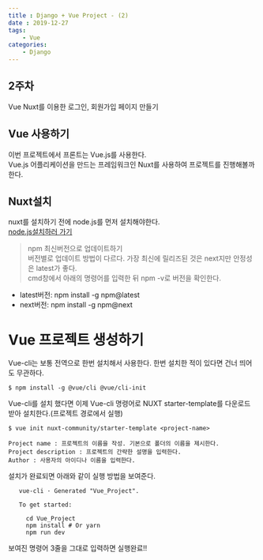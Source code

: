 ```yaml
---
title : Django + Vue Project - (2)
date : 2019-12-27
tags:
    - Vue
categories:
    - Django
---
```


## 2주차
Vue Nuxt를 이용한 로그인, 회원가입 페이지 만들기

## Vue 사용하기  
이번 프로젝트에서 프론트는 Vue.js를 사용한다.  
Vue.js 어플리케이션을 만드는 프레임워크인 Nuxt를 사용하여 프로젝트를 진행해볼까 한다.  

## Nuxt설치
nuxt를 설치하기 전에 node.js를 먼저 설치해야한다.  
[node.js설치하러 가기]  

> npm 최신버전으로 업데이트하기  
버전별로 업데이트 방법이 다르다. 가장 최신에 릴리즈된 것은 next지만 안정성은 latest가 좋다.  
cmd창에서 아래의 명령어를 입력한 뒤 npm -v로 버전을 확인한다.  
- latest버전: npm install -g npm@latest  
- next버전: npm install -g npm@next  

# Vue 프로젝트 생성하기
Vue-cli는 보통 전역으로 한번 설치해서 사용한다. 한번 설치한 적이 있다면 건너 띄어도 무관하다.  
```shell
$ npm install -g @vue/cli @vue/cli-init
```  

Vue-cli를 설치 했다면 이제 Vue-cli 명령어로 NUXT starter-template를 다운로드 받아 설치한다.(프로젝트 경로에서 실행)  
```shell
$ vue init nuxt-community/starter-template <project-name>

Project name : 프로젝트의 이름을 작성. 기본으로 폴더의 이름을 제시한다.
Project description : 프로젝트의 간략한 설명을 입력한다.
Author : 사용자의 아이디나 이름을 입력한다.
```  

설치가 완료되면 아래와 같이 실행 방법을 보여준다.  

```shell
   vue-cli · Generated "Vue_Project".

   To get started:

     cd Vue_Project
     npm install # Or yarn
     npm run dev
```  
보여진 명령어 3줄을 그대로 입력하면 실행완료!!























[node.js설치하러 가기]: https://nodejs.org/ko/download/
